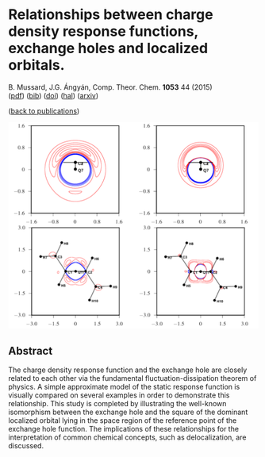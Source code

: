 # Relationships between charge density response functions, exchange holes and localized orbitals.  
 B. Mussard, J.G. Ángyán, Comp. Theor. Chem. **1053** 44 (2015)  
 ([pdf](doc/MusAng-CTC-2015.pdf))
 ([bib](doc/MusAng-CTC-2015.bib))
 ([doi](http://dx.doi.org/10.1016/j.comptc.2014.10.039))
 ([hal](http://hal.upmc.fr/hal-01122075))
 ([arxiv](http://arxiv.org/abs/1503.00284))
 
([back to publications](https://github.com/mussard/publications/))

![](../img/relationship_tp.png)


## Abstract
The charge density response function and the exchange hole are closely related to each other via the fundamental fluctuation-dissipation theorem of physics. A simple approximate model of the static response function is visually compared on several examples in order to demonstrate this relationship.  This study is completed by illustrating the well-known  isomorphism between the exchange hole and the square of the dominant localized orbital lying in the space region of the reference point of the exchange hole function. The implications of these relationships for the interpretation of common chemical concepts, such as delocalization, are discussed. 
